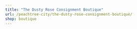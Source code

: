 ```yaml
---
title: "The Dusty Rose Consignment Boutique"
url: /peachtree-city/the-dusty-rose-consignment-boutique/
shop: boutique
---
```

